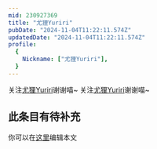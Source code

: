 ```yaml
---
mid: 230927369
title: "尤狸Yuriri"
pubDate: "2024-11-04T11:22:11.574Z"
updatedDate: "2024-11-04T11:22:11.574Z"
profile:
  {
    Nickname: ["尤狸Yuriri"],
  }
---
```


关注[尤狸Yuriri](https://space.bilibili.com/230927369)谢谢喵~ 关注[尤狸Yuriri](https://space.bilibili.com/230927369)谢谢喵~

## 此条目有待补充
你可以在[这里](https://github.com/Yuhanawa/VTuber.ICU-Content/edit/master/v/尤狸Yuriri/index.md)编辑本文
